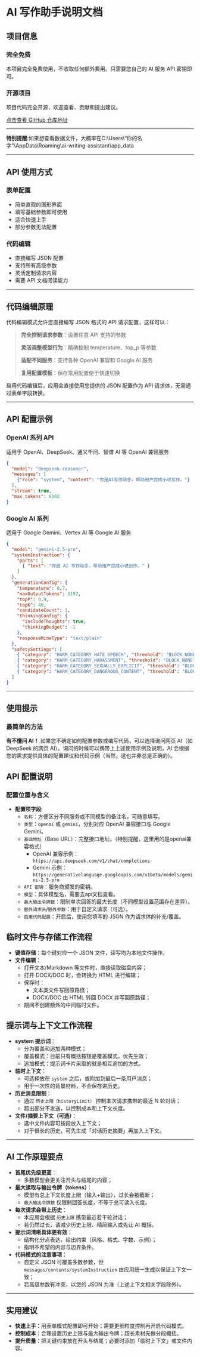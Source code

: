 # AI 写作助手说明文档

## 项目信息

### 完全免费

本项目完全免费使用，不收取任何额外费用。只需要您自己的 AI 服务 API 密钥即可。

### 开源项目

项目代码完全开源，欢迎查看、贡献和提出建议。

[点击查看 GitHub 仓库地址](https://github.com/afigzb/windowAIChat)

---

**特别提醒**:如果想查看数据文件，大概率在C:\Users\“你的名字”\AppData\Roaming\ai-writing-assistant\app_data

---

## API 使用方式

### 表单配置

- 简单直观的图形界面
- 填写基础参数即可使用
- 适合快速上手
- 部分参数无法配置

### 代码编辑

- 直接编写 JSON 配置
- 支持所有高级参数
- 灵活定制请求内容
- 需要 API 文档阅读能力

---

## 代码编辑原理

代码编辑模式允许您直接编写 JSON 格式的 API 请求配置，这样可以：

> **完全控制请求参数**：设置任意 API 支持的参数
> 
> **灵活调整模型行为**：精确控制 temperature、top_p 等参数
> 
> **适配不同服务**：支持各种 OpenAI 兼容和 Google AI 服务
> 
> **复用配置模板**：保存常用配置便于快速切换

启用代码编辑后，应用会直接使用您提供的 JSON 配置作为 API 请求体，无需通过表单字段转换。

---

## API 配置示例

### OpenAI 系列 API

适用于 OpenAI、DeepSeek、通义千问、智谱 AI 等 OpenAI 兼容服务

```json
{
  "model": "deepseek-reasoner",
  "messages": [
    {"role": "system", "content": "你是AI写作助手，帮助用户完成小说写作。"}
  ],
  "stream": true,
  "max_tokens": 8192
}
```

### Google AI 系列

适用于 Google Gemini、Vertex AI 等 Google AI 服务

```json
{
  "model": "gemini-2.5-pro",
  "systemInstruction": {
    "parts": [
      { "text": "你是 AI 写作助手，帮助用户完成小说创作。" }
    ]
  },
  "generationConfig": {
    "temperature": 0.7,
    "maxOutputTokens": 8192,
    "topP": 0.9,
    "topK": 40,
    "candidateCount": 1,
    "thinkingConfig": {
      "includeThoughts": true,
      "thinkingBudget": -1
    },
    "responseMimeType": "text/plain"
  },
  "safetySettings": [
    { "category": "HARM_CATEGORY_HATE_SPEECH", "threshold": "BLOCK_NONE" },
    { "category": "HARM_CATEGORY_HARASSMENT", "threshold": "BLOCK_NONE" },
    { "category": "HARM_CATEGORY_SEXUALLY_EXPLICIT", "threshold": "BLOCK_NONE" },
    { "category": "HARM_CATEGORY_DANGEROUS_CONTENT", "threshold": "BLOCK_NONE" }
  ]
}
```

---

## 使用提示

### 最简单的方法

**有不懂问 AI！** 如果您不确定如何配置参数或编写代码，可以选择询问网页 AI（如 DeepSeek 的网页 AI）。询问的时候可以携带上上述使用示例及说明，AI 会根据您的需求提供具体的配置建议和代码示例（当然，这也并非总是正确的）。

## API 配置说明

### 配置位置与含义
- **配置项字段**:
  - `名称`：方便区分不同服务或不同模型的备注名，可随意填写。
  - `类型`：`openai` 或 `gemini`，分别对应 OpenAI 兼容接口与 Google Gemini。
  - `基础地址`（Base URL）：完整接口地址。（特别提醒，这里用的是openai兼容格式）
    - OpenAI 兼容示例：`https://api.deepseek.com/v1/chat/completions`
    - Gemini 示例：`https://generativelanguage.googleapis.com/v1beta/models/gemini-2.5-pro`
  - `API 密钥`：服务商颁发的密钥。
  - `模型`：具体模型名，需要去api文档查看。
  - `最大输出令牌数`：限制单次回答的最大长度（不同模型设置范围存在差异）。
  - `额外请求头`/`额外参数`：用于自定义请求（可选）。
  - `启用代码配置`：开启后，使用您填写的 JSON 作为请求体的补充/覆盖。

## 临时文件与存储工作流程

- **键值存储**：每个键对应一个 JSON 文件，读写均为本地文件操作。
- **文件编辑**：
  - 打开文本/Markdown 等文件时，直接读取磁盘内容；
  - 打开 DOCX/DOC 时，会转换为 HTML 进行编辑；
  - 保存时：
    - 文本类文件写回原路径；
    - DOCX/DOC 由 HTML 转回 DOCX 并写回原路径；
  - 期间不创建额外的中间临时文件。

## 提示词与上下文工作流程

- **system 提示词**：
  - 分为覆盖和追加两种模式；
  - 覆盖模式：目前只有概括按钮是覆盖模式，优先生效；
  - 追加模式：提示词卡片采取的就是相互追加的方式。
- **临时上下文**：
  - 可选择放在 `system` 之后，或附加到最后一条用户消息；
  - 用于一次性的背景材料，不会保存进历史。
- **历史消息限制**：
  - 通过 `历史上限（historyLimit）` 控制本次请求携带的最近 N 轮对话；
  - 超出部分不发送，以控制成本和上下文长度。
- **文件/摘要上下文（可选）**：
  - 选中文件内容可按段放入上下文；
  - 对于很长的历史，可先生成「对话历史摘要」再加入上下文。

---

## AI 工作原理要点

- **首尾优先级更高**：
  - 多数模型会更关注开头与结尾的内容；
- **最大读取与输出令牌（tokens）**：
  - 模型有总上下文长度上限（输入+输出），过长会被截断；
  - `最大输出令牌数` 仅限制回答长度，不等于总可读入长度。
- **每次请求会带上历史**：
  - 本应用会根据 `历史上限` 携带最近若干轮对话；
  - 若仍然过长，请减少历史上限、精简输入或先让 AI 概括。
- **提示词清晰具体更有效**：
  - 结构化分点表达，给出约束（风格、格式、字数、示例）；
  - 指明不希望的内容与边界条件。
- **代码模式的注意事项**：
  - 自定义 JSON 可覆盖多数参数，但 `messages/contents/systemInstruction` 由应用统一生成以保证上下文一致；
  - 若高级参数有冲突，以您的 JSON 为准（上述上下文相关字段除外）。

---

## 实用建议

- **快速上手**：用表单模式配置即可开始；需要更细粒度控制再开启代码模式。
- **控制成本**：合理设置历史上限与最大输出令牌；超长素材先做分段概括。
- **提升质量**：把关键约束放在开头与结尾；必要时添加「临时上下文」或文件内容。
